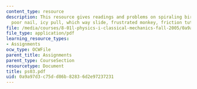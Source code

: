 ```yaml
---
content_type: resource
description: This resource gives readings and problems on spiraling bird, pity the
  poor nail, icy pull, which way slide, frustrated monkey, friction tutorial and others.
file: /media/courses/8-01l-physics-i-classical-mechanics-fall-2005/0a9a97d3c75dd86b82836d2e97237231_ps03.pdf
file_type: application/pdf
learning_resource_types:
- Assignments
ocw_type: OCWFile
parent_title: Assignments
parent_type: CourseSection
resourcetype: Document
title: ps03.pdf
uid: 0a9a97d3-c75d-d86b-8283-6d2e97237231
---
```


